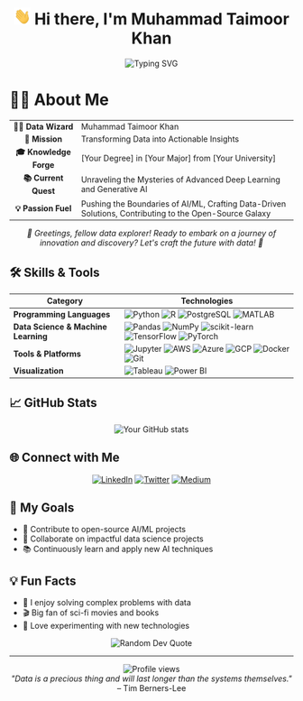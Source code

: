 <div align="center">
  <h1>
    <img src="https://raw.githubusercontent.com/ABSphreak/ABSphreak/master/gifs/Hi.gif" width="30px" height="30px">
    Hi there, I'm Muhammad Taimoor Khan
  </h1>
</div>

<div align="center">
<img src="https://readme-typing-svg.herokuapp.com?font=Oswald&weight=700&size=24&duration=1500&pause=100&color=39FF14¢er=true&vCenter=true&width=435&lines=WELCOME+TO+MY+GITHUB+PROFILE!;DATA+SCIENTIST;AI%2FML+ENTHUSIAST;PYTHON+DEVELOPER;DATA+ANALYST;MACHINE+LEARNING+ENGINEER;DEEP+LEARNING+PRACTITIONER;TURNING+DATA+INTO+INSIGHTS;PASSIONATE+ABOUT+AI;ALWAYS+LEARNING;LET'S+COLLABORATE!" alt="Typing SVG" />
</div>

# 🧑‍🔬 About Me

<div align="center">
  <table>
    <tr>
      <td align="center"><strong>👨‍💻 Data Wizard</strong></td>
      <td>Muhammad Taimoor Khan</td>
    </tr>
    <tr>
      <td align="center"><strong>🚀 Mission</strong></td>
      <td>Transforming Data into Actionable Insights</td>
    </tr>
    <tr>
      <td align="center"><strong>🎓 Knowledge Forge</strong></td>
      <td>[Your Degree] in [Your Major] from [Your University]</td>
    </tr>
    <tr>
      <td align="center"><strong>📚 Current Quest</strong></td>
      <td>Unraveling the Mysteries of Advanced Deep Learning and Generative AI</td>
    </tr>
    <tr>
      <td align="center"><strong>💡 Passion Fuel</strong></td>
      <td>Pushing the Boundaries of AI/ML, Crafting Data-Driven Solutions, Contributing to the Open-Source Galaxy</td>
    </tr>
  </table>
</div>

<div align="center">
  <i>🌟 Greetings, fellow data explorer! Ready to embark on a journey of innovation and discovery? Let's craft the future with data! 🌟</i>
</div>

## 🛠️ Skills & Tools

<div align="center">

| Category | Technologies |
|----------|--------------|
| **Programming Languages** | ![Python](https://img.shields.io/badge/Python-3776AB?style=for-the-badge&logo=python&logoColor=white) ![R](https://img.shields.io/badge/R-276DC3?style=for-the-badge&logo=r&logoColor=white) ![PostgreSQL](https://img.shields.io/badge/PostgreSQL-316192?style=for-the-badge&logo=postgresql&logoColor=white) ![MATLAB](https://img.shields.io/badge/MATLAB-0076A8?style=for-the-badge&logo=mathworks&logoColor=white) |
| **Data Science & Machine Learning** | ![Pandas](https://img.shields.io/badge/Pandas-150458?style=for-the-badge&logo=pandas&logoColor=white) ![NumPy](https://img.shields.io/badge/NumPy-013243?style=for-the-badge&logo=numpy&logoColor=white) ![scikit-learn](https://img.shields.io/badge/scikit--learn-F7931E?style=for-the-badge&logo=scikit-learn&logoColor=white) ![TensorFlow](https://img.shields.io/badge/TensorFlow-FF6F00?style=for-the-badge&logo=tensorflow&logoColor=white) ![PyTorch](https://img.shields.io/badge/PyTorch-EE4C2C?style=for-the-badge&logo=pytorch&logoColor=white) |
| **Tools & Platforms** | ![Jupyter](https://img.shields.io/badge/Jupyter-F37626?style=for-the-badge&logo=jupyter&logoColor=white) ![AWS](https://img.shields.io/badge/AWS-232F3E?style=for-the-badge&logo=amazon-aws&logoColor=white) ![Azure](https://img.shields.io/badge/Azure-0089D6?style=for-the-badge&logo=microsoft-azure&logoColor=white) ![GCP](https://img.shields.io/badge/GCP-4285F4?style=for-the-badge&logo=google-cloud&logoColor=white) ![Docker](https://img.shields.io/badge/Docker-2496ED?style=for-the-badge&logo=docker&logoColor=white) ![Git](https://img.shields.io/badge/Git-F05032?style=for-the-badge&logo=git&logoColor=white) |
| **Visualization** | ![Tableau](https://img.shields.io/badge/Tableau-E97627?style=for-the-badge&logo=tableau&logoColor=white) ![Power BI](https://img.shields.io/badge/Power_BI-F2C811?style=for-the-badge&logo=powerbi&logoColor=black) |

</div>

## 📈 GitHub Stats

<div align="center">
<img src="https://github-readme-stats.vercel.app/api?username=MTaimoorK&show_icons=true&theme=radical" alt="Your GitHub stats" />
</div>

## 🌐 Connect with Me

<div align="center">
  
[![LinkedIn](https://img.shields.io/badge/-LinkedIn-0A66C2?style=flat-square&logo=linkedin&logoColor=white&size=100)](https://www.linkedin.com/in/yourprofile)
[![Twitter](https://img.shields.io/badge/-Twitter-1DA1F2?style=flat-square&logo=twitter&logoColor=white&size=100)](https://twitter.com/YourTwitterHandle)
[![Medium](https://img.shields.io/badge/-Medium-00AB6C?style=flat-square&logo=medium&logoColor=white&size=100)](https://medium.com/@yourprofile)

</div>

## 🎯 My Goals

- 🌟 Contribute to open-source AI/ML projects
- 🤝 Collaborate on impactful data science projects
- 📚 Continuously learn and apply new AI techniques

## 💡 Fun Facts

- 🧩 I enjoy solving complex problems with data
- 🎬 Big fan of sci-fi movies and books
- 🔬 Love experimenting with new technologies

<div align="center">
<img src="https://quotes-github-readme.vercel.app/api?type=horizontal&theme=radical" alt="Random Dev Quote" />
</div>

---

<div align="center">
<img src="https://komarev.com/ghpvc/?username=MTaimoorK&style=flat-square&color=blue" alt="Profile views" />
</div>

<div align="center">
<i>"Data is a precious thing and will last longer than the systems themselves."</i> – Tim Berners-Lee
</div>
